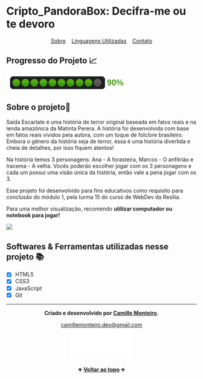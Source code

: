 # Cripto_PandoraBox: Decifra-me ou te devoro

<div id="inicio" align=center>
  <a href="#sobre">Sobre</a>&nbsp;&nbsp;&nbsp;
  <a href="#linguagens">Linguagens Utilizadas</a>&nbsp;&nbsp;&nbsp;
  <a href="#contato">Contato</a> 
</div>

<h2>Progresso do Projeto 📈</h2>

<img src="https://raw.githubusercontent.com/camimonteiro/Game_SaidaEscarlate/main/Images/90%25.png" height="40em">

<h2 id="sobre">Sobre o projeto🔎</h2>
<p> Saída Escarlate é uma história de terror original baseada em fatos reais e na lenda amazônica da Matinta Perera. A história foi desenvolvida 
com base em fatos reais vividos pela autora, com um toque de folclore brasileiro. Embora o gênero da história seja de terror, essa é uma história 
divertida e cheia de detalhes, por isso fiquem atentos!<br>

Na história temos 3 personagens: Ana - A forasteira, Marcos - O anfitrião e Iracema - A velha. 
Vocês poderão escolher jogar com os 3 personagens e cada um possui uma visão única da história, então vale a pena jogar com os 3.<br>

Esse projeto foi desenvolvido para fins educativos como requisito para conclusão do módulo 1, pela turma 15 do curso de WebDev da Resilia.

Para uma melhor visualização, recomendo <strong>utilizar computador ou notebook para jogar!</strong></p>

<img src="https://raw.githubusercontent.com/camimonteiro/Game_SaidaEscarlate/main/Images/Tela%20inicial%20Jogo.png">

<h2 id="linguagens">Softwares & Ferramentas utilizadas nesse projeto 📚</h2>

- [x] HTML5
- [x] CSS3
- [x] JavaScript
- [x] Git

<hr>

<div id="contato" align="center">
  
  **Criado e desenvolvido por [Camille Monteiro](https://www.linkedin.com/in/camillemonteiro/).**
  
 <div align="center"> 
  <a href="mailto:camillemonteiro.dev@gmail.com">camillemonteiro.dev@gmail.com</a><br>
  <a href="https://github.com/camimonteiro" target="_blank"><img src="https://raw.githubusercontent.com/camimonteiro/Game_SaidaEscarlate/main/Images/GitHubwhite.png" height="80em" title="GitHub de Camille"></a>
  <a href="https://www.linkedin.com/in/camillemonteiro/" target="_blank"><img src="https://raw.githubusercontent.com/camimonteiro/Game_SaidaEscarlate/main/Images/LinkedInWhite.png" height="80em" title="LinkedIn de Camille"></a>
  </div>
</div>

<br>

<div align="center">
  &#129145;&nbsp;<a href="#inicio"><strong>Voltar ao topo</strong></a>&nbsp;&#129145;
</div>
